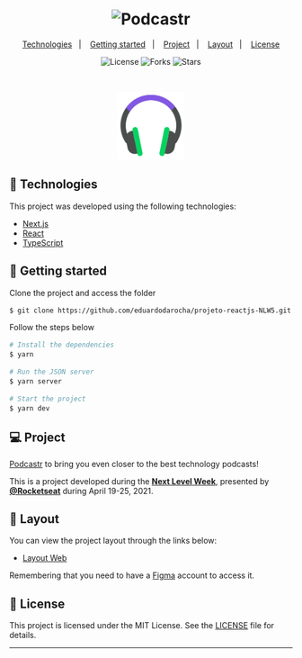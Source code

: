 <h1 align="center">
    <img alt="Podcastr" title="Podcastr" src="readme-assets/podcastr.svg" />
    
</h1>

<p align="center">
  <a href="#technologies">Technologies</a>&nbsp;&nbsp;&nbsp;|&nbsp;&nbsp;&nbsp;
  <a href="#-layout">Getting started</a>&nbsp;&nbsp;&nbsp;|&nbsp;&nbsp;&nbsp;
  <a href="#-project">Project</a>&nbsp;&nbsp;&nbsp;|&nbsp;&nbsp;&nbsp;
  <a href="#-layout">Layout</a>&nbsp;&nbsp;&nbsp;|&nbsp;&nbsp;&nbsp;
  <a href="#-license">License</a>
</p>

<p align="center">
  <img  src="https://img.shields.io/static/v1?label=license&message=MIT&color=5965E0&labelColor=121214" alt="License">
  
  <img src="https://img.shields.io/github/forks/andre-borges/react-estudos?label=forks&message=MIT&color=5965E0&labelColor=121214" alt="Forks">

  <img src="https://img.shields.io/github/stars/andre-borges/react-estudos?label=stars&message=MIT&color=5965E0&labelColor=121214" alt="Stars">
</p>

<br>

<p align="center">
  <img alt="Moveit" src="readme-assets/icon.svg" width="120px">
</p>

## 🧪 Technologies

This project was developed using the following technologies:

- [Next.js](https://nextjs.org/)
- [React](https://reactjs.org/)
- [TypeScript](https://www.typescriptlang.org/)



## 🚀 Getting started

Clone the project and access the folder

```bash
$ git clone https://github.com/eduardodarocha/projeto-reactjs-NLW5.git
```

Follow the steps below

```bash
# Install the dependencies
$ yarn
```

```bash
# Run the JSON server
$ yarn server
```

```bash
# Start the project
$ yarn dev
```

## 💻 Project

[Podcastr](https://podcastr-nlw.vercel.app/) to bring you even closer to the best technology podcasts!

This is a project developed during the **[Next Level Week](https://nextlevelweek.com/)**, presented by **[@Rocketseat](https://github.com/Rocketseat)** during April 19-25, 2021.

## 🔖 Layout

You can view the project layout through the links below:

- [Layout Web](https://www.figma.com/file/UwFEntsHpHYJlHNQAQr4gA/Podcastr?node-id=160%3A2761)

Remembering that you need to have a [Figma](http://figma.com/) account to access it.

## 📝 License

This project is licensed under the MIT License. See the [LICENSE](LICENSE.md) file for details.

---
